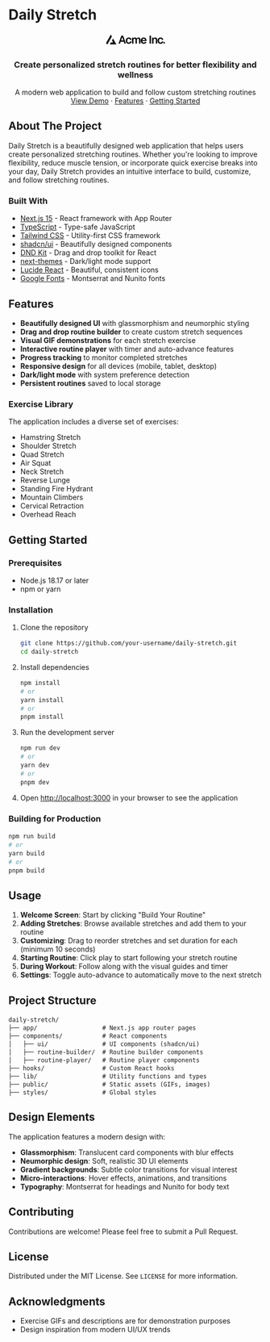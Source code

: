 # Daily Stretch

<div align="center">
  <img src="public/placeholder-logo.svg" alt="Daily Stretch Logo" width="120" style="border-radius: 20px;" />

  <h3 align="center">Create personalized stretch routines for better flexibility and wellness</h3>

  <p align="center">
    A modern web application to build and follow custom stretching routines
    <br />
    <a href= https://dailystretch.netlify.app/>View Demo</a>
    ·
    <a href="#features">Features</a>
    ·
    <a href="#getting-started">Getting Started</a>
  </p>
</div>

## About The Project

Daily Stretch is a beautifully designed web application that helps users create personalized stretching routines. Whether you're looking to improve flexibility, reduce muscle tension, or incorporate quick exercise breaks into your day, Daily Stretch provides an intuitive interface to build, customize, and follow stretching routines.

### Built With

- [Next.js 15](https://nextjs.org/) - React framework with App Router
- [TypeScript](https://www.typescriptlang.org/) - Type-safe JavaScript
- [Tailwind CSS](https://tailwindcss.com/) - Utility-first CSS framework
- [shadcn/ui](https://ui.shadcn.com/) - Beautifully designed components
- [DND Kit](https://dndkit.com/) - Drag and drop toolkit for React
- [next-themes](https://github.com/pacocoursey/next-themes) - Dark/light mode support
- [Lucide React](https://lucide.dev/) - Beautiful, consistent icons
- [Google Fonts](https://fonts.google.com/) - Montserrat and Nunito fonts

## Features

- **Beautifully designed UI** with glassmorphism and neumorphic styling
- **Drag and drop routine builder** to create custom stretch sequences
- **Visual GIF demonstrations** for each stretch exercise
- **Interactive routine player** with timer and auto-advance features
- **Progress tracking** to monitor completed stretches
- **Responsive design** for all devices (mobile, tablet, desktop)
- **Dark/light mode** with system preference detection
- **Persistent routines** saved to local storage

### Exercise Library

The application includes a diverse set of exercises:
- Hamstring Stretch
- Shoulder Stretch
- Quad Stretch
- Air Squat
- Neck Stretch
- Reverse Lunge
- Standing Fire Hydrant
- Mountain Climbers
- Cervical Retraction
- Overhead Reach

## Getting Started

### Prerequisites

- Node.js 18.17 or later
- npm or yarn

### Installation

1. Clone the repository
   ```sh
   git clone https://github.com/your-username/daily-stretch.git
   cd daily-stretch
   ```

2. Install dependencies
   ```sh
   npm install
   # or
   yarn install
   # or
   pnpm install
   ```

3. Run the development server
   ```sh
   npm run dev
   # or
   yarn dev
   # or
   pnpm dev
   ```

4. Open [http://localhost:3000](http://localhost:3000) in your browser to see the application

### Building for Production

```sh
npm run build
# or
yarn build
# or
pnpm build
```

## Usage

1. **Welcome Screen**: Start by clicking "Build Your Routine"
2. **Adding Stretches**: Browse available stretches and add them to your routine
3. **Customizing**: Drag to reorder stretches and set duration for each (minimum 10 seconds)
4. **Starting Routine**: Click play to start following your stretch routine
5. **During Workout**: Follow along with the visual guides and timer
6. **Settings**: Toggle auto-advance to automatically move to the next stretch

## Project Structure

```
daily-stretch/
├── app/                  # Next.js app router pages
├── components/           # React components
│   ├── ui/               # UI components (shadcn/ui)
│   ├── routine-builder/  # Routine builder components
│   ├── routine-player/   # Routine player components
├── hooks/                # Custom React hooks
├── lib/                  # Utility functions and types
├── public/               # Static assets (GIFs, images)
├── styles/               # Global styles
```

## Design Elements

The application features a modern design with:

- **Glassmorphism**: Translucent card components with blur effects
- **Neumorphic design**: Soft, realistic 3D UI elements
- **Gradient backgrounds**: Subtle color transitions for visual interest
- **Micro-interactions**: Hover effects, animations, and transitions
- **Typography**: Montserrat for headings and Nunito for body text

## Contributing

Contributions are welcome! Please feel free to submit a Pull Request.

## License

Distributed under the MIT License. See `LICENSE` for more information.

## Acknowledgments

- Exercise GIFs and descriptions are for demonstration purposes
- Design inspiration from modern UI/UX trends 
